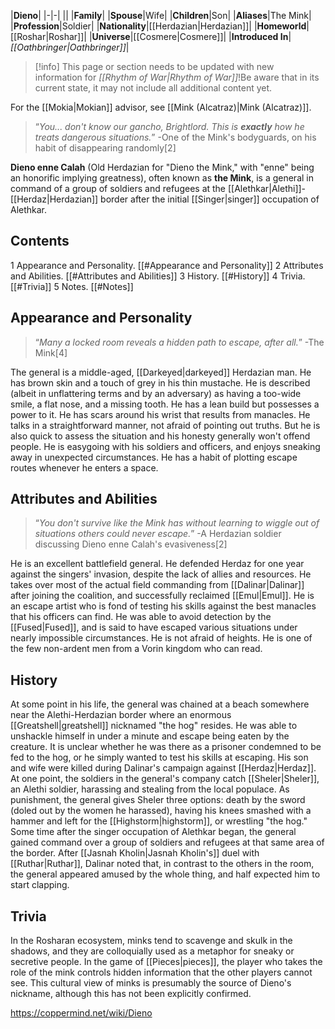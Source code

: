 |**Dieno**|
|-|-|
||
|**Family**|
|**Spouse**|Wife|
|**Children**|Son|
|**Aliases**|The Mink|
|**Profession**|Soldier|
|**Nationality**|[[Herdazian\|Herdazian]]|
|**Homeworld**|[[Roshar\|Roshar]]|
|**Universe**|[[Cosmere\|Cosmere]]|
|**Introduced In**|*[[Oathbringer\|Oathbringer]]*|

> [!info] This page or section needs to be updated with new information for *[[Rhythm of War\|Rhythm of War]]*!Be aware that in its current state, it may not include all additional content yet.

For the [[Mokia\|Mokian]] advisor, see [[Mink (Alcatraz)\|Mink (Alcatraz)]].
>“*You... don't know our gancho, Brightlord. This is **exactly** how he treats dangerous situations.*”
\-One of the Mink's bodyguards, on his habit of disappearing randomly[2]


**Dieno enne Calah** (Old Herdazian for "Dieno the Mink," with "enne" being an honorific implying greatness), often known as **the Mink**, is a general in command of a group of soldiers and refugees at the [[Alethkar\|Alethi]]-[[Herdaz\|Herdazian]] border after the initial [[Singer\|singer]] occupation of Alethkar.

## Contents

1 Appearance and Personality. [[#Appearance and Personality]] 
2 Attributes and Abilities. [[#Attributes and Abilities]] 
3 History. [[#History]] 
4 Trivia. [[#Trivia]] 
5 Notes. [[#Notes]] 


## Appearance and Personality
>“*Many a locked room reveals a hidden path to escape, after all.*”
\-The Mink[4]


The general is a middle-aged, [[Darkeyed\|darkeyed]] Herdazian man. He has brown skin and a touch of grey in his thin mustache. He is described (albeit in unflattering terms and by an adversary) as having a too-wide smile, a flat nose, and a missing tooth. He has a lean build but possesses a power to it. He has scars around his wrist that results from manacles.
He talks in a straightforward manner, not afraid of pointing out truths. But he is also quick to assess the situation and his honesty generally won't offend people. He is easygoing with his soldiers and officers, and enjoys sneaking away in unexpected circumstances. He has a habit of plotting escape routes whenever he enters a space.

## Attributes and Abilities
>“*You don't survive like the Mink has without learning to wiggle out of situations others could never escape.*”
\-A Herdazian soldier discussing Dieno enne Calah's evasiveness[2]


He is an excellent battlefield general. He defended Herdaz for one year against the singers' invasion, despite the lack of allies and resources. He takes over most of the actual field commanding from [[Dalinar\|Dalinar]] after joining the coalition, and successfully reclaimed [[Emul\|Emul]].
He is an escape artist who is fond of testing his skills against the best manacles that his officers can find. He was able to avoid detection by the [[Fused\|Fused]], and is said to have escaped various situations under nearly impossible circumstances.
He is not afraid of heights.
He is one of the few non-ardent men from a Vorin kingdom who can read.

## History
 
At some point in his life, the general was chained at a beach somewhere near the Alethi-Herdazian border where an enormous [[Greatshell\|greatshell]] nicknamed "the hog" resides. He was able to unshackle himself in under a minute and escape being eaten by the creature. It is unclear whether he was there as a prisoner condemned to be fed to the hog, or he simply wanted to test his skills at escaping.
His son and wife were killed during Dalinar's campaign against [[Herdaz\|Herdaz]].
At one point, the soldiers in the general's company catch [[Sheler\|Sheler]], an Alethi soldier, harassing and stealing from the local populace. As punishment, the general gives Sheler three options: death by the sword (doled out by the women he harassed), having his knees smashed with a hammer and left for the [[Highstorm\|highstorm]], or wrestling "the hog."
Some time after the singer occupation of Alethkar began, the general gained command over a group of soldiers and refugees at that same area of the border.
After [[Jasnah Kholin\|Jasnah Kholin's]] duel with [[Ruthar\|Ruthar]], Dalinar noted that, in contrast to the others in the room, the general appeared amused by the whole thing, and half expected him to start clapping.

## Trivia
In the Rosharan ecosystem, minks tend to scavenge and skulk in the shadows, and they are colloquially used as a metaphor for sneaky or secretive people. In the game of [[Pieces\|pieces]], the player who takes the role of the mink controls hidden information that the other players cannot see. This cultural view of minks is presumably the source of Dieno's nickname, although this has not been explicitly confirmed.


https://coppermind.net/wiki/Dieno